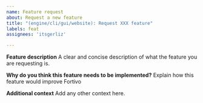 ```yaml
---
name: Feature request
about: Request a new feature
title: "(engine/cli/gui/website): Request XXX feature"
labels: feat
assignees: 'itsgerliz'

---
```


**Feature description**
A clear and concise description of what the feature you are requesting is.

**Why do you think this feature needs to be implemented?**
Explain how this feature would improve Fortivo

**Additional context**
Add any other context here.
